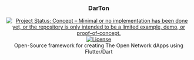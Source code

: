 <h3 align="center">
DarTon
</h3>
<p align="center">
<a href="https://www.repostatus.org/#concept">
<img src="https://www.repostatus.org/badges/latest/concept.svg" alt="Project Status: Concept – Minimal or no implementation has been done yet, or the repository is only intended to be a limited example, demo, or proof-of-concept."/>
</a>
<a href="/LICENSE">
<img src="https://img.shields.io/github/license/CircleTeamCOM/darton" alt="License"/>
</a>
<br/>
Open-Source framework for creating The Open Network dApps using Flutter/Dart
</p>
<!-- 
<a href="PUB">
<img src="https://img.shields.io/pub/v/:packageName" alt="Pub"/>
</a>
-->